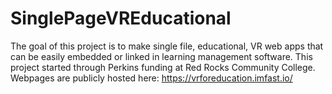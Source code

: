 # SinglePageVREducational
The goal of this project is to make single file, educational, VR web apps that can be easily embedded or linked in learning management software. This project started through Perkins funding at Red Rocks Community College. Webpages are publicly hosted here: https://vrforeducation.imfast.io/

